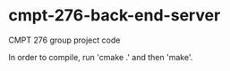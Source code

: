 # cmpt-276-back-end-server
CMPT 276 group project code

In order to compile, run 'cmake .' and then 'make'.
